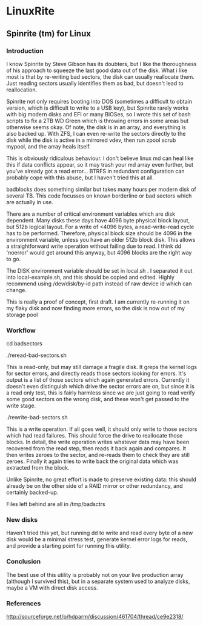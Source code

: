 # LinuxRite

## Spinrite (tm) for Linux

### Introduction

I know Spinrite by Steve Gibson has its doubters, but I like the thoroughness of his approach to squeeze the last good data out of the disk. What i like most is that by re-writing bad sectors, the disk can usually reallocate them. Just reading sectors usually identifies them as bad, but doesn't lead to reallocation.

Spinrite not only requires booting into DOS (sometimes a difficult to obtain version, which is difficult to write to a USB key), but Spinrite rarely works with big modern disks and EFI or many BIOSes, so I wrote this set of bash scripts to fix a 2TB WD Green which is throwing errors in some areas but otherwise seems okay. Of note, the disk is in an array, and everything is also backed up. With ZFS, I can even re-write the sectors directly to the disk while the disk is active in a mirrored vdev, then run zpool scrub mypool, and the array heals itself.

This is obviously ridiculous behaviour. I don't believe linux md can heal like this if data conflicts appear, so it may trash your md array even further, but you've already got a read error... BTRFS in redundant configuration can probably cope with this abuse, but I haven't tried this at all.

badblocks does something similar but takes many hours per modern disk of several TB. This code focusses on known borderline or bad sectors which are actually in use.

There are a number of critical environment variables which are disk dependent. Many disks these days have 4096 byte physical block layout, but 512b logical layout. For a write of <4096 bytes, a read-write-read cycle has to be performed. Therefore, physical block size should be 4096 in the environment variable, unless you have an older 512b block disk. This allows a straightforward write operation without failing due to read. I think dd 'noerror' would get around this anyway, but 4096 blocks are the right way to go.

The DISK environment variable should be set in local.sh . I separated it out into local-example.sh, and this should be copied and edited. Highly recommend using /dev/disk/by-id path instead of raw device id which can change.

This is really a proof of concept, first draft. I am currently re-running it on my flaky disk and now finding more errors, so the disk is now out of my storage pool

### Workflow

cd badsectors

./reread-bad-sectors.sh

This is read-only, but may still damage a fragile disk. It greps the kernel logs for sector errors, and directly reads those sectors looking for errors. It's output is a list of those sectors which again generated errors. Currently it doesn't even distinguish which drive the sector errors are on, but since it is a read only test, this is fairly harmless since we are just going to read verify some good sectors on the wrong disk, and these won't get passed to the write stage.

./rewrite-bad-sectors.sh

This is a write operation. If all goes well, it should only write to those sectors which had read failures. This should force the drive to reallocate those blocks.
In detail, the write operation writes whatever data may have been recovered from the read step, then reads it back again and compares. It then writes zeroes to the sector, and re-reads them to check they are still zeroes. Finally it again tries to write back the original data which was extracted from the block.

Unlike Spinrite, no great effort is made to preserve existing data: this should already be on the other side of a RAID mirror or other redundancy, and certainly backed-up.

Files left behind are all in /tmp/badsctrs

### New disks

Haven't tried this yet, but running dd to write and read every byte of a new disk would be a minimal stress test, generate kernel error logs for reads, and provide a starting point for running this utility.

### Conclusion
The best use of this utility is probably not on your live production array (although I survived this), but in a separate system used to analyze disks, maybe a VM with direct disk access.


### References
http://sourceforge.net/p/hdparm/discussion/461704/thread/ce9e2318/

